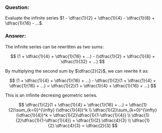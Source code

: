 ### Question:
Evaluate the infinite series $1 - \dfrac{1}{2} + \dfrac{1}{4} - \dfrac{1}{8} + \dfrac{1}{16} - ...$.

### Answer:
The infinite series can be rewritten as two sums:

$$
(1 + \dfrac{1}{4} + \dfrac{1}{16} + ...) - (\dfrac{1}{2} + \dfrac{1}{8} + \dfrac{1}{32} + ...)
$$

By multiplying the second sum by $\dfrac{2}{2}$, we can rewrite it as:

$$
(1 + \dfrac{1}{4} + \dfrac{1}{16} + ...) - 
\dfrac{1}{2}(1 + \dfrac{1}{4} + \dfrac{1}{16} + ...) = 
\dfrac{1}{2}(1 + \dfrac{1}{4} + \dfrac{1}{16} + ...)
$$

This is an infinite decresing geometric series.

$$
\dfrac{1}{2}(1 + \dfrac{1}{4} + \dfrac{1}{16} + ...) = 
\dfrac{1}{2}\sum_{k=0}^{\infty} (\dfrac{1}{4})^k
\\
\dfrac{1}{2}\sum_{k=0}^{\infty} (\dfrac{1}{4})^k = 
\dfrac{1}{2}\dfrac{1}{1-\dfrac{1}{4}}
\\
\dfrac{1}{2}\dfrac{1}{1-\dfrac{1}{4}} = 
\dfrac{1}{2}.\dfrac{4}{3} 
\\
\dfrac{1}{2}.\dfrac{4}{3} = \dfrac{2}{3}
$$